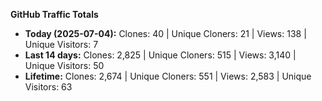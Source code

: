 
**GitHub Traffic Totals**

- **Today (2025-07-04):** Clones: 40 | Unique Cloners: 21 | Views: 138 | Unique Visitors: 7
- **Last 14 days:** Clones: 2,825 | Unique Cloners: 515 | Views: 3,140 | Unique Visitors: 50
- **Lifetime:** Clones: 2,674 | Unique Cloners: 551 | Views: 2,583 | Unique Visitors: 63
